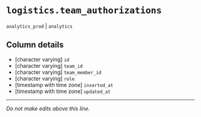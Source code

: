 # `logistics.team_authorizations`
`analytics_prod` | `analytics`

## Column details
* [character varying] `id`
* [character varying] `team_id`
* [character varying] `team_member_id`
* [character varying] `role`
* [timestamp with time zone] `inserted_at`
* [timestamp with time zone] `updated_at`

-------------------------------------------------------------------------------
*Do not make edits above this line.*

